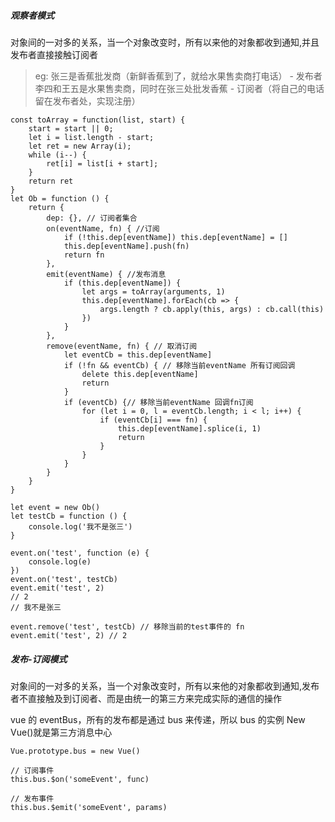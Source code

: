 <!--
 * @Descripttion:
 * @Author: ganbowen
 * @Date: 2020-01-16 16:54:17
 * @LastEditors  : ganbowen
 * @LastEditTime : 2020-01-16 17:07:18
 -->

##### 观察者模式

对象间的一对多的关系，当一个对象改变时，所有以来他的对象都收到通知,并且发布者直接接触订阅者

> eg: 张三是香蕉批发商（新鲜香蕉到了，就给水果售卖商打电话） - 发布者
> 李四和王五是水果售卖商，同时在张三处批发香蕉 - 订阅者（将自己的电话留在发布者处，实现注册）

```
const toArray = function(list, start) {
    start = start || 0;
    let i = list.length - start;
    let ret = new Array(i);
    while (i--) {
        ret[i] = list[i + start];
    }
    return ret
}
let Ob = function () {
    return {
        dep: {}, // 订阅者集合
        on(eventName, fn) { //订阅
            if (!this.dep[eventName]) this.dep[eventName] = []
            this.dep[eventName].push(fn)
            return fn
        },
        emit(eventName) { //发布消息
            if (this.dep[eventName]) {
                let args = toArray(arguments, 1)
                this.dep[eventName].forEach(cb => {
                    args.length ? cb.apply(this, args) : cb.call(this)
                })
            }
        },
        remove(eventName, fn) { // 取消订阅
            let eventCb = this.dep[eventName]
            if (!fn && eventCb) { // 移除当前eventName 所有订阅回调
                delete this.dep[eventName]
                return
            }
            if (eventCb) {// 移除当前eventName 回调fn订阅
                for (let i = 0, l = eventCb.length; i < l; i++) {
                    if (eventCb[i] === fn) {
                        this.dep[eventName].splice(i, 1)
                        return
                    }
                }
            }
        }
    }
}

let event = new Ob()
let testCb = function () {
    console.log('我不是张三')
}

event.on('test', function (e) {
    console.log(e)
})
event.on('test', testCb)
event.emit('test', 2)
// 2
// 我不是张三

event.remove('test', testCb) // 移除当前的test事件的 fn
event.emit('test', 2) // 2
```

##### 发布-订阅模式

对象间的一对多的关系，当一个对象改变时，所有以来他的对象都收到通知,发布者不直接触及到订阅者、而是由统一的第三方来完成实际的通信的操作

vue 的 eventBus，所有的发布都是通过 bus 来传递，所以 bus 的实例 New Vue()就是第三方消息中心

```
Vue.prototype.bus = new Vue()

// 订阅事件
this.bus.$on('someEvent', func)

// 发布事件
this.bus.$emit('someEvent', params)
```

